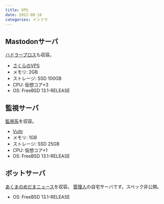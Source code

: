 ```yaml
---
title: VPS
date: 2022-08-16
categories: インフラ
---
```


## Mastodonサーバ

[ハドラーブロス](https://mstdn.delmulin.com/@hadlarbot)も収容。

- [さくらのVPS](https://vps.sakura.ad.jp/)
- メモリ: 2GB
- ストレージ: SSD 100GB
- CPU: 仮想コア×3
- OS: FreeBSD 13.1-RELEASE

## 監視サーバ

[監視系](/articles/監視)を収容。

- [Vultr](https://www.vultr.com/products/cloud-compute/)
- メモリ: 1GB
- ストレージ: SSD 25GB
- CPU: 仮想コア×1
- OS: FreeBSD 13.1-RELEASE

## ボットサーバ

[あくまのめだまニュース](/articles/あくまのめだま)を収容。
[管理人](https://mstdn.delmulin.com/@pooza)の自宅サーバです。スペック非公開。

- OS: FreeBSD 13.1-RELEASE
